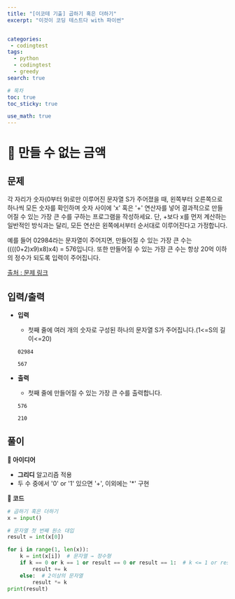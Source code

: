 ```yaml
---
title: "[이코테 기출] 곱하기 혹은 더하기"
excerpt: "이것이 코딩 테스트다 with 파이썬"


categories:
 - codingtest
tags:
  - python
  - codingtest
  - greedy
search: true

# 목차
toc: true  
toc_sticky: true 

use_math: true
---
```

# 🦥 만들 수 없는 금액

## 문제  
각 자리가 숫자(0부터 9)로만 이루어진 문자열 S가 주어졌을 때, 왼쪽부터 오른쪽으로 하나씩 모든 숫자를 확인하며 숫자 사이에 'x' 혹은 '+' 연산자를 넣어 결과적으로 만들어질 수 있는 가장 큰 수를 구하는 프로그램을 작성하세요. 단, +보다 x를 먼저 계산하는 일반적인 방식과는 달리, 모든 연산은 왼쪽에서부터 순서대로 이루어진다고 가정합니다.  

예를 들어 02984라는 문자열이 주어지면, 만들어질 수 있는 가장 큰 수는 ((((0+2)x9)x8)x4) = 576입니다. 또한 만들어질 수 있는 가장 큰 수는 항상 20억 이하의 정수가 되도록 입력이 주어집니다.  

[출처 : 문제 링크](https://search.shopping.naver.com/book/catalog/32441237189)

## 입력/출력
- **입력**  
    - 첫째 줄에 여러 개의 숫자로 구성된 하나의 문자열 S가 주어집니다.(1<=S의 길이<=20) 

    ```
    02984
    ```

    ```
    567
    ```

- **출력**
    - 첫째 줄에 만들어질 수 있는 가장 큰 수를 출력합니다.  

    ```
    576
    ```

    ```
    210
    ```

## 풀이
**🔎 아이디어**
  - **그리디** 알고리즘 적용
  - 두 수 중에서 '0' or '1' 있으면 '+', 이외에는 '*' 구현

**🔎 코드**
```python
# 곱하기 혹은 더하기
x = input()

# 문자열 첫 번째 원소 대입
result = int(x[0])

for i in range(1, len(x)):
    k = int(x[i])  # 문자열 → 정수형
    if k == 0 or k == 1 or result == 0 or result == 1:  # k <= 1 or result <= 1
        result += k
    else:  # 2이상의 문자열
        result *= k
print(result)
```